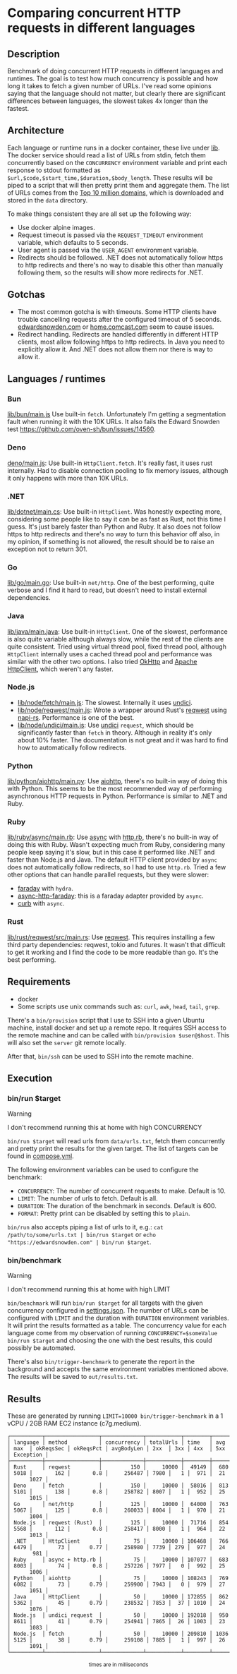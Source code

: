 # Comparing concurrent HTTP requests in different languages

## Description

Benchmark of doing concurrent HTTP requests in different languages and runtimes. The goal is to test how much concurrency is possible and how long it takes to fetch a given number of URLs. I've read some opinions saying that the language should not matter, but clearly there are significant differences between languages, the slowest takes 4x longer than the fastest.

## Architecture

Each language or runtime runs in a docker container, these live under [lib](lib). The docker service should read a list of URLs from stdin, fetch them concurrently based on the `CONCURRENCY` environment variable and print each response to stdout formatted as `$url,$code,$start_time,$duration,$body_length`. These results will be piped to a script that will then pretty print them and aggregate them. The list of URLs comes from the [Top 10 million domains](https://www.domcop.com/top-10-million-domains), which is downloaded and stored in the `data` directory.

To make things consistent they are all set up the following way:
* Use docker alpine images.
* Request timeout is passed via the `REQUEST_TIMEOUT` environment variable, which defaults to 5 seconds.
* User agent is passed via the `USER_AGENT` environment variable.
* Redirects should be followed. .NET does not automatically follow https to http redirects and there's no way to disable this other than manually following them, so the results will show more redirects for .NET.

## Gotchas

* The most common gotcha is with timeouts. Some HTTP clients have trouble cancelling requests after the configured timeout of 5 seconds. [edwardsnowden.com](https://edwardsnowden.com) or [home.comcast.com](https://home.comcast.com) seem to cause issues.
* Redirect handling. Redirects are handled differently in different HTTP clients, most allow following https to http redirects. In Java you need to explicitly allow it. And .NET does not allow them nor there is way to allow it.

## Languages / runtimes

### Bun

[lib/bun/main.js](lib/bun/main.js) Use built-in `fetch`. Unfortunately I'm getting a segmentation fault when running it with the 10K URLs. It also fails the Edward Snowden test https://github.com/oven-sh/bun/issues/14560.

### Deno

[deno/main.js](lib/deno/main.js): Use built-in `HttpClient.fetch`. It's really fast, it uses rust internally. Had to disable connection pooling to fix memory issues, although it only happens with more than 10K URLs.

### .NET

[lib/dotnet/main.cs](lib/dotnet/main.cs): Use built-in `HttpClient`. Was honestly expecting more, considering some people like to say it can be as fast as Rust, not this time I guess. It's just barely faster than Python and Ruby. It also does not follow https to http redirects and there's no way to turn this behavior off also, in my opinion, if something is not allowed, the result should be to raise an exception not to return 301.

### Go

[lib/go/main.go](lib/go/main.go): Use built-in `net/http`. One of the best performing, quite verbose and I find it hard to read, but doesn't need to install external dependencies.

### Java

[lib/java/main.java](lib/java/main.java): Use built-in `HttpClient`. One of the slowest, performance is also quite variable although always slow, while the rest of the clients are quite consistent. Tried using virtual thread pool, fixed thread pool, although `HttpClient` internally uses a cached thread pool and performance was similar with the other two options. I also tried [OkHttp](https://square.github.io/okhttp/) and [Apache HttpClient](https://hc.apache.org/httpcomponents-client-5.4.x/index.html), which weren't any faster.

### Node.js

* [lib/node/fetch/main.js](lib/node/fetch/main.js): The slowest. Internally it uses [undici](https://github.com/nodejs/undici).
* [lib/node/reqwest/main.js](lib/node/reqwest/main.js): Wrote a wrapper around Rust's [reqwest](https://docs.rs/reqwest/latest/reqwest/) using [napi-rs](https://napi.rs/). Performance is one of the best.
* [lib/node/undici/main.js](lib/node/undici/main.js): Use [undici](https://github.com/nodejs/undici) `request`, which should be significantly faster than `fetch` in theory. Although in reality it's only about 10% faster. The documentation is not great and it was hard to find how to automatically follow redirects.

### Python

[lib/python/aiohttp/main.py](lib/python/aiohttp/main.py): Use [aiohttp](https://docs.aiohttp.org/en/stable/), there's no built-in way of doing this with Python. This seems to be the most recommended way of performing asynchronous HTTP requests in Python. Performance is similar to .NET and Ruby.

### Ruby

[lib/ruby/async/main.rb](lib/ruby/async/main.rb): Use [async](https://github.com/socketry/async) with [http.rb](https://github.com/httprb/http), there's no built-in way of doing this with Ruby. Wasn't expecting much from Ruby, considering many people keep saying it's slow, but in this case it performed like .NET and faster than Node.js and Java. The default HTTP client provided by `async` does not automatically follow redirects, so I had to use `http.rb`. Tried a few other options that can handle parallel requests, but they were slower:
* [faraday](https://github.com/lostisland/faraday) with `hydra`.
* [async-http-faraday](https://github.com/socketry/async-http-faraday): this is a faraday adapter provided by `async`.
* [curb](https://github.com/taf2/curb) with `async`.

### Rust

[lib/rust/reqwest/src/main.rs](lib/rust/reqwest/src/main.rs): Use [reqwest](https://docs.rs/reqwest/latest/reqwest/). This requires installing a few third party dependencies: reqwest, tokio and futures. It wasn't that difficult to get it working and I find the code to be more readable than go. It's the best performing.

## Requirements

* docker
* Some scripts use unix commands such as: `curl`, `awk`, `head`, `tail`, `grep`.

There's a `bin/provision` script that I use to SSH into a given Ubuntu machine, install docker and set up a remote repo. It requires SSH access to the remote machine and can be called with `bin/provision $user@$host`. This will also set the `server` git remote locally.

After that, `bin/ssh` can be used to SSH into the remote machine.

## Execution

### bin/run $target

> [!WARNING]
> I don't recommend running this at home with high CONCURRENCY

`bin/run $target` will read urls from `data/urls.txt`, fetch them concurrently and pretty print the results for the given target. The list of targets can be found in [compose.yml](compose.yml).

The following environment variables can be used to configure the benchmark:

* `CONCURRENCY`: The number of concurrent requests to make. Default is 10.
* `LIMIT`: The number of urls to fetch. Default is all.
* `DURATION`: The duration of the benchmark in seconds. Default is 600.
* `FORMAT`: Pretty print can be disabled by setting this to `plain`.

`bin/run` also accepts piping a list of urls to it, e.g.: `cat /path/to/some/urls.txt | bin/run $target` or `echo "https://edwardsnowden.com" | bin/run $target`.

### bin/benchmark

> [!WARNING]
> I don't recommend running this at home with high LIMIT

`bin/benchmark` will run `bin/run $target` for all targets with the given concurrency configured in [settings.json](settings.json). The number of URLs can be configured with `LIMIT` and the duration with `DURATION` environment variables. It will print the results formatted as a table. The concurrency value for each language come from my observation of running `CONCURRENCY=$someValue bin/run $target` and choosing the one with the best results, this could possibly be automated.

There's also `bin/trigger-benchmark` to generate the report in the background and accepts the same environment variables mentioned above. The results will be saved to `out/results.txt`.

## Results

These are generated by running `LIMIT=10000 bin/trigger-benchmark` in a 1 vCPU / 2GB RAM EC2 instance (c7g.medium).

```
┌──────────┬─────────────────┬─────────────┬───────────┬────────┬──────┬──────┬───────────┬───────────┬────────────┬──────┬─────┬──────┬─────┬───────────┐
│ language │ method          │ concurrency │ totalUrls │ time   │ avg  │ max  │ okReqsSec │ okReqsPct │ avgBodyLen │ 2xx  │ 3xx │ 4xx  │ 5xx │ Exception │
├──────────┼─────────────────┼─────────────┼───────────┼────────┼──────┼──────┼───────────┼───────────┼────────────┼──────┼─────┼──────┼─────┼───────────┤
│ Rust     │ reqwest         │         150 │     10000 │  49149 │  680 │ 5018 │       162 │       0.8 │     256487 │ 7980 │   1 │  971 │  21 │      1027 │
│ Deno     │ fetch           │         150 │     10000 │  58016 │  813 │ 5101 │       138 │       0.8 │     258782 │ 8007 │   1 │  952 │  25 │      1015 │
│ Go       │ net/http        │         125 │     10000 │  64000 │  763 │ 5067 │       125 │       0.8 │     260033 │ 8004 │   1 │  970 │  21 │      1004 │
│ Node.js  │ reqwest (Rust)  │         125 │     10000 │  71716 │  854 │ 5568 │       112 │       0.8 │     258417 │ 8000 │   1 │  964 │  22 │      1013 │
│ .NET     │ HttpClient      │          75 │     10000 │ 106468 │  766 │ 6479 │        73 │      0.77 │     258980 │ 7739 │ 279 │  977 │  24 │       981 │
│ Ruby     │ async + http.rb │          75 │     10000 │ 107077 │  683 │ 8003 │        74 │       0.8 │     257226 │ 7977 │   0 │  992 │  25 │      1006 │
│ Python   │ aiohttp         │          75 │     10000 │ 108243 │  769 │ 6082 │        73 │      0.79 │     259900 │ 7943 │   0 │  979 │  27 │      1051 │
│ Java     │ HttpClient      │          50 │     10000 │ 172855 │  862 │ 5362 │        45 │      0.79 │     238532 │ 7853 │  37 │ 1010 │  24 │      1076 │
│ Node.js  │ undici request  │          50 │     10000 │ 192018 │  950 │ 8611 │        41 │      0.79 │     254941 │ 7865 │  26 │ 1003 │  23 │      1083 │
│ Node.js  │ fetch           │          50 │     10000 │ 209810 │ 1036 │ 5125 │        38 │      0.79 │     259108 │ 7885 │   1 │  997 │  26 │      1091 │
└──────────┴─────────────────┴─────────────┴───────────┴────────┴──────┴──────┴───────────┴───────────┴────────────┴──────┴─────┴──────┴─────┴───────────┘
```
<p align="center"><sup>times are in milliseconds</sup></p>
